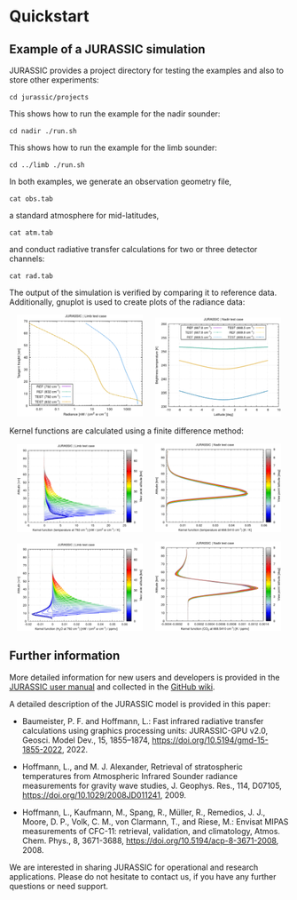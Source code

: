 # Quickstart

## Example of a JURASSIC simulation

JURASSIC provides a project directory for testing the examples and
also to store other experiments:

    cd jurassic/projects

This shows how to run the example for the nadir sounder:

    cd nadir ./run.sh

This shows how to run the example for the limb sounder:

    cd ../limb ./run.sh

In both examples, we generate an observation geometry file,

    cat obs.tab

a standard atmosphere for mid-latitudes,

    cat atm.tab

and conduct radiative transfer calculations for two or three detector
channels:

    cat rad.tab

The output of the simulation is verified by comparing it to reference
data.  Additionally, gnuplot is used to create plots of the radiance
data:

<p align="center">
  <img src="projects/limb/plot_rad.png" alt="limb radiance data" width="45%"/>
  &emsp;
  <img src="projects/nadir/plot_rad.png" alt="nadir radiance data" width="45%"/>
</p>

Kernel functions are calculated using a finite difference method:

<p align="center">
  <img src="projects/limb/plot_kernel_temperature_792.png" alt="limb temperature kernel function" width="45%"/>
  &emsp;
  <img src="projects/nadir/plot_kernel_temperature_668.5410.png" alt="nadir temperature kernel function" width="45%"/>
</p>

<p align="center">
  <img src="projects/limb/plot_kernel_H2O_792.png" alt="limb water vapor kernel function" width="45%"/>
  &emsp;
  <img src="projects/nadir/plot_kernel_CO2_668.5410.png" alt="nadir water vapor kernel function" width="45%"/>
</p>

## Further information

More detailed information for new users and developers is provided in
the [JURASSIC user manual](https://slcs-jsc.github.io/jurassic) and
collected in the [GitHub wiki](https://github.com/slcs-jsc/jurassic/wiki).

A detailed description of the JURASSIC model is provided in this paper:

* Baumeister, P. F. and Hoffmann, L.: Fast infrared radiative transfer
  calculations using graphics processing units: JURASSIC-GPU v2.0,
  Geosci. Model Dev., 15, 1855–1874,
  <https://doi.org/10.5194/gmd-15-1855-2022>, 2022.

* Hoffmann, L., and M. J. Alexander, Retrieval of stratospheric
  temperatures from Atmospheric Infrared Sounder radiance measurements
  for gravity wave studies, J. Geophys. Res., 114, D07105,
  <https://doi.org/10.1029/2008JD011241>, 2009.

* Hoffmann, L., Kaufmann, M., Spang, R., Müller, R., Remedios, J. J.,
  Moore, D. P., Volk, C. M., von Clarmann, T., and Riese, M.: Envisat
  MIPAS measurements of CFC-11: retrieval, validation, and
  climatology, Atmos. Chem. Phys., 8, 3671-3688,
  <https://doi.org/10.5194/acp-8-3671-2008>, 2008.

We are interested in sharing JURASSIC for operational and research
applications. Please do not hesitate to contact us, if you have any
further questions or need support.
